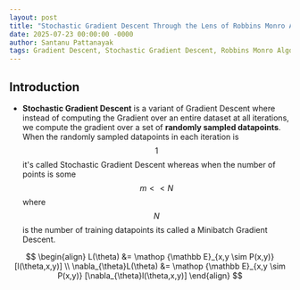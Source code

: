 ```yaml
---
layout: post
title: "Stochastic Gradient Descent Through the Lens of Robbins Monro Algorithm"
date: 2025-07-23 00:00:00 -0000
author: Santanu Pattanayak
tags: Gradient Descent, Stochastic Gradient Descent, Robbins Monro Algorithm 
---
```


## Introduction

* **Stochastic Gradient Descent** is a variant of Gradient Descent where instead of computing the Gradient over an entire dataset at all iterations, we compute the gradient over a set of **randomly sampled datapoints**. When the randomly sampled datapoints in each iteration is $$1$$ it's called Stochastic Gradient Descent whereas when the number of points is some $$m << N$$ where $$N$$ is the number of training datapoints its called a Minibatch Gradient Descent.
  
$$
\begin{align}
L(\theta) &= \mathop {\mathbb E}_{x,y \sim P(x,y)} [l(\theta,x,y)] \\
\nabla_{\theta}L(\theta) &= \mathop {\mathbb E}_{x,y \sim P(x,y)} [\nabla_{\theta}l(\theta,x,y)]
\end{align}
$$




